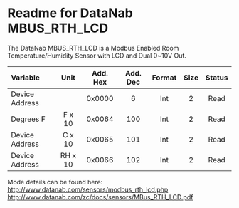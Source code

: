 [//]: # (Created on: October 30, 2017)
[//]: # (Author: Chad Young)
[//]: # (Contact: chad.young@dell.com)


# Readme for DataNab MBUS_RTH_LCD
The DataNab MBUS_RTH_LCD is a Modbus Enabled Room Temperature/Humidity Sensor
with LCD and Dual 0~10V Out.  

| Variable       | Unit    | Add. Hex | Add. Dec | Format | Size | Status |
| :---           | :---:   | :---:    | :---:    | :---:  | :---:| :---:  |
| Device Address |         | 0x0000   | 6        | Int    | 2    | Read   |
| Degrees F      | F x 10  | 0x0064   | 100      | Int    | 2    | Read   |
| Device Address | C x 10  | 0x0065   | 101      | Int    | 2    | Read   |
| Device Address | RH x 10 | 0x0066   | 102      | Int    | 2    | Read   |


Mode details can be found here:  
http://www.datanab.com/sensors/modbus_rth_lcd.php  
http://www.datanab.com/zc/docs/sensors/MBus_RTH_LCD.pdf  






